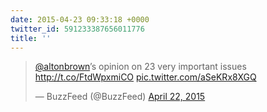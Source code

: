 ```yaml
---
date: 2015-04-23 09:33:18 +0000
twitter_id: 591233387656011776
title: ''
---
```


<blockquote class="twitter-tweet"><p lang="en" dir="ltr"><a href="https://twitter.com/altonbrown?ref_src=twsrc%5Etfw">@altonbrown</a>’s opinion on 23 very important issues <a href="http://t.co/FtdWpxmiCO">http://t.co/FtdWpxmiCO</a> <a href="http://t.co/aSeKRx8XGQ">pic.twitter.com/aSeKRx8XGQ</a></p>&mdash; BuzzFeed (@BuzzFeed) <a href="https://twitter.com/BuzzFeed/status/590959141042184192?ref_src=twsrc%5Etfw">April 22, 2015</a></blockquote>
<script async src="https://platform.twitter.com/widgets.js" charset="utf-8"></script>
